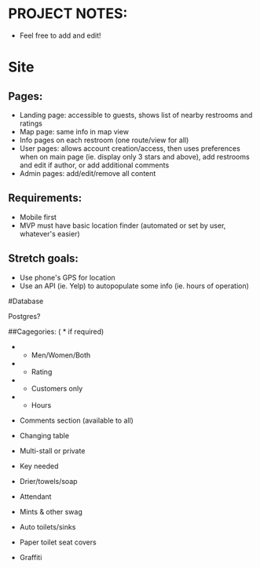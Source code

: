 # PROJECT NOTES:
- Feel free to add and edit!


# Site

## Pages:
- Landing page: accessible to guests, shows list of nearby restrooms and ratings
- Map page: same info in map view
- Info pages on each restroom (one route/view for all)
- User pages: allows account creation/access, then uses preferences when on main page (ie. display only 3 stars and above), add restrooms and edit if author, or add additional comments
- Admin pages: add/edit/remove all content


## Requirements:
- Mobile first
- MVP must have basic location finder (automated or set by user, whatever's easier)


## Stretch goals:
- Use phone's GPS for location
- Use an API (ie. Yelp) to autopopulate some info (ie. hours of operation)




#Database

Postgres?

##Cagegories:
 ( * if required)
- * Men/Women/Both
- * Rating
- * Customers only
- * Hours
- Comments section (available to all)

- Changing table
- Multi-stall or private
- Key needed
- Drier/towels/soap
- Attendant
- Mints & other swag
- Auto toilets/sinks
- Paper toilet seat covers
- Graffiti

